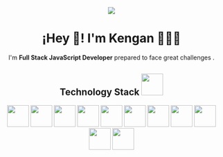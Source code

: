 <div id="header" align="center">
  <img src="https://i.redd.it/1rsjt6gadpo21.gif"/>
  <h1 align="center">¡Hey 👋! I'm Kengan 👨🏻‍💻</h3>
</div>

<p align="center">I'm <strong>Full Stack JavaScript Developer</strong> prepared to face great challenges .<br /></p>

<h2 align="center">Technology Stack <img src="https://github.com/ritik307/ritik307/blob/main/images/laptop.gif" width="50"></h2>

<p align="center">  
  <img src="https://cdn.jsdelivr.net/gh/devicons/devicon/icons/react/react-original.svg" width="50"/>
  <img src="https://cdn.jsdelivr.net/gh/devicons/devicon/icons/angularjs/angularjs-original.svg" width="50"/>
  <img src="https://cdn.jsdelivr.net/gh/devicons/devicon/icons/nodejs/nodejs-original.svg"  width="50"/>
  <img src="https://cdn.jsdelivr.net/gh/devicons/devicon/icons/spring/spring-original.svg" width="50"/>
  <img src="https://cdn.jsdelivr.net/gh/devicons/devicon/icons/javascript/javascript-original.svg" width="50" />
  <img src="https://cdn.jsdelivr.net/gh/devicons/devicon/icons/html5/html5-original.svg" width="50"/>
  <img src="https://cdn.jsdelivr.net/gh/devicons/devicon/icons/css3/css3-original.svg" width="50" />
  <img src="https://upload.wikimedia.org/wikipedia/commons/1/18/ISO_C%2B%2B_Logo.svg" height="50"/>
  <img src="https://cdn.jsdelivr.net/gh/devicons/devicon/icons/docker/docker-original.svg" width="50"/>
  <img src="https://cdn.jsdelivr.net/gh/devicons/devicon/icons/mongodb/mongodb-original.svg" width="50"/>
  <img src="https://cdn.jsdelivr.net/gh/devicons/devicon/icons/git/git-original.svg" width="50"/>
</p>

<!--
<p align = "center">
  <img src="https://github-readme-stats.vercel.app/api?username=Andrewslaxe&hide=contribs,prs&theme=radical&" height="150">
  <img src = "https://github-readme-stats.vercel.app/api/top-langs/?username=Andrewslaxe&hide_progress=true&theme=radical" height="150">
</p>
-->

<!--
**Andrewslaxe/Andrewslaxe** is a ✨ _special_ ✨ repository because its `README.md` (this file) appears on your GitHub profile.
Here are some ideas to get you started:

- 🔭 I’m currently working on ...
- 🌱 I’m currently learning ...
- 👯 I’m looking to collaborate on ...
- 🤔 I’m looking for help with ...
- 💬 Ask me about ...
- 📫 How to reach me: ...
- 😄 Pronouns: ...
- ⚡ Fun fact: ...
-->
